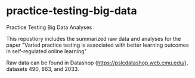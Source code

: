 # practice-testing-big-data
Practice Testing Big Data Analyses

This repostiory includes the summarized raw data and analyses for the paper "Varied practice testing is associated with better learning outcomes in self-regulated online learning"

Raw data can be found in Datashop (https://pslcdatashop.web.cmu.edu/), datasets 490, 863, and 2033.
